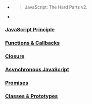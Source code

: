 - > JavaScript: The Hard Parts v2.
- 
### [JavaScript Principle](./JS/1-JavaScript%20Principles/)

### [Functions & Callbacks](./JS/2-Functions%20&%20Callbacks/)

### [Closure](./JS/3-Closure/)

### [Asynchronous JavaScript](./JS/4-Asyncronous%20JavaScript/)

### [Promises](./JS/5-Promises/)

### [Classes & Prototypes](./JS/6-Classes%20&%20Prototypes/)